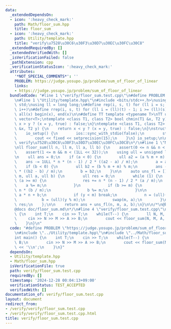 ```yaml
---
data:
  _extendedDependsOn:
  - icon: ':heavy_check_mark:'
    path: Math/floor_sum.hpp
    title: floor_sum
  - icon: ':heavy_check_mark:'
    path: Utility/template.hpp
    title: "verify\u7528\u30C6\u30F3\u30D7\u30EC\u30FC\u30C8"
  _extendedRequiredBy: []
  _extendedVerifiedWith: []
  _isVerificationFailed: false
  _pathExtension: cpp
  _verificationStatusIcon: ':heavy_check_mark:'
  attributes:
    '*NOT_SPECIAL_COMMENTS*': ''
    PROBLEM: https://judge.yosupo.jp/problem/sum_of_floor_of_linear
    links:
    - https://judge.yosupo.jp/problem/sum_of_floor_of_linear
  bundledCode: "#line 1 \"verify/floor_sum.test.cpp\"\n#define PROBLEM \"https://judge.yosupo.jp/problem/sum_of_floor_of_linear\"\
    \n#line 1 \"Utility/template.hpp\"\n#include <bits/stdc++.h>\nusing namespace\
    \ std;\nusing ll = long long;\n#define rep(i, s, t) for (ll i = s; i < (ll)(t);\
    \ i++)\n#define rrep(i, s, t) for (ll i = (ll)(t) - 1; i >= (ll)(s); i--)\n#define\
    \ all(x) begin(x), end(x)\n\n#define TT template <typename T>\nTT using vec =\
    \ vector<T>;\ntemplate <class T1, class T2> bool chmin(T1 &x, T2 y) {\n    return\
    \ x > y ? (x = y, true) : false;\n}\ntemplate <class T1, class T2> bool chmax(T1\
    \ &x, T2 y) {\n    return x < y ? (x = y, true) : false;\n}\nstruct io_setup {\n\
    \    io_setup() {\n        ios::sync_with_stdio(false);\n        std::cin.tie(nullptr);\n\
    \        cout << fixed << setprecision(15);\n    }\n} io_setup;\n\n/*\n@brief\
    \ verify\u7528\u30C6\u30F3\u30D7\u30EC\u30FC\u30C8\n*/\n#line 1 \"Math/floor_sum.hpp\"\
    \nll floor_sum(ll n, ll m, ll a, ll b) {\n    assert(0 <= n && n < (1LL << 32));\n\
    \    assert(1 <= m && m < (1LL << 32));\n    using ull = unsigned long long;\n\
    \n    ull ans = 0;\n    if (a < 0) {\n        ull a2 = (a % m + m) % m;\n    \
    \    ans -= 1ULL * n * (n - 1) / 2 * ((a2 - a) / m);\n        a = a2;\n    }\n\
    \    if (b < 0) {\n        ull b2 = (b % m + m) % m;\n        ans -= 1ULL * n\
    \ * ((b2 - b) / m);\n        b = b2;\n    }\n\n    auto uns_fl = [](ull n, ull\
    \ m, ull a, ull b) {\n        ull res = 0;\n        while (1) {\n            if\
    \ (a >= m) {\n                res += n * (n - 1) / 2 * (a / m);\n            \
    \    a %= m;\n            }\n            if (b >= m) {\n                res +=\
    \ n * (b / m);\n                b %= m;\n            }\n\n            ull y =\
    \ a * n + b;\n            if (y < m) break;\n            n = (ull)(y / m);\n \
    \           b = (ull)(y % m);\n            swap(m, a);\n        }\n        return\
    \ res;\n    };\n\n    return ans + uns_fl(n, m, a, b);\n}\n\n/*\n@brief floor_sum\n\
    @docs doc/floor_sum.md\n*/\n#line 4 \"verify/floor_sum.test.cpp\"\n\nint main()\
    \ {\n    int T;\n    cin >> T;\n    while(T--) {\n        ll N, M, A, B;\n   \
    \     cin >> N >> M >> A >> B;\n        cout << floor_sum(N, M, A, B) << '\\n';\n\
    \    }\n}\n"
  code: "#define PROBLEM \"https://judge.yosupo.jp/problem/sum_of_floor_of_linear\"\
    \n#include \"../Utility/template.hpp\"\n#include \"../Math/floor_sum.hpp\"\n\n\
    int main() {\n    int T;\n    cin >> T;\n    while(T--) {\n        ll N, M, A,\
    \ B;\n        cin >> N >> M >> A >> B;\n        cout << floor_sum(N, M, A, B)\
    \ << '\\n';\n    }\n}"
  dependsOn:
  - Utility/template.hpp
  - Math/floor_sum.hpp
  isVerificationFile: true
  path: verify/floor_sum.test.cpp
  requiredBy: []
  timestamp: '2024-12-28 00:04:13+09:00'
  verificationStatus: TEST_ACCEPTED
  verifiedWith: []
documentation_of: verify/floor_sum.test.cpp
layout: document
redirect_from:
- /verify/verify/floor_sum.test.cpp
- /verify/verify/floor_sum.test.cpp.html
title: verify/floor_sum.test.cpp
---
```

